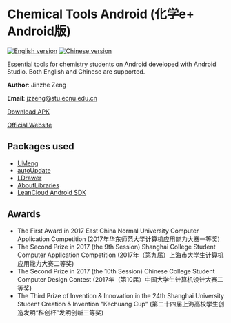 # Chemical Tools Android (化学e+ Android版)
[![English version](http://wangchujiang.com/sb/lang/english.svg)](https://github.com/njzjz/Chemical-Tools-android/releases/download/2.02/com.njzjz.chemicaltools_2.02.apk) [![Chinese version](https://jaywcjlove.github.io/sb/lang/chinese.svg)](https://github.com/njzjz/Chemical-Tools-android/releases/download/2.02/com.njzjz.chemicaltools_2.02.apk)

Essential tools for chemistry students on Android developed with Android Studio. Both English and Chinese are supported.

**Author**: Jinzhe Zeng

**Email**: jzzeng@stu.ecnu.edu.cn

[Download APK](https://github.com/njzjz/Chemical-Tools-android/releases/download/2.02/com.njzjz.chemicaltools_2.02.apk)

[Official Website](https://chem.njzjz.win/)

## Packages used

* [UMeng](http://www.umeng.com/)
* [autoUpdate](https://github.com/Mr-Sang/autoUpdate)
* [LDrawer](https://github.com/keklikhasan/LDrawer)
* [AboutLibraries](https://github.com/mikepenz/AboutLibraries)
* [LeanCloud Android SDK](https://releases.leanapp.cn/#/leancloud/android-sdk-all/releases)

## Awards
* The First Award in 2017 East China Normal University Computer Application Competition (2017年华东师范大学计算机应用能力大赛一等奖)
* The Second Prize in 2017 (the 9th Session) Shanghai College Student Computer Application Competition (2017年（第九届）上海市大学生计算机应用能力大赛二等奖)
* The Second Prize in 2017 (the 10th Session) Chinese College Student Computer Design Contest (2017年（第10届）中国大学生计算机设计大赛二等奖)
* The Third Prize of Invention & Innovation in the 24th Shanghai University Student Creation & Invention "Kechuang Cup" (第二十四届上海高校学生创造发明“科创杯”发明创新三等奖)
